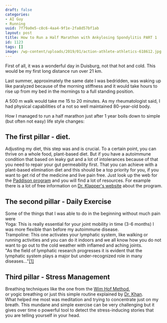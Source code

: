 ```yaml
---
draft: false
categories:
- AI Guy
- Running
uuid: 7f79a0e5-c8c6-4aa4-9f1e-2fa8d57bf1ab
layout: post
title: How to Run a Half Marathon with Ankylosing Spondylitis PART 1
id: 1123
tags: []
image: /wp-content/uploads/2019/01/action-athlete-athletics-618612.jpg
---
```


First of all, it was a wonderful day in Duisburg, not that hot and cold. This would be my first long distance run over 21 km.   
  
Last summer, approximately the same date I was bedridden, was waking up like paralyzed because of the morning stiffness and it would take hours to rise up from my bed in the mornings to a full standing position.  
  
A 500 m walk would take me 15 to 20 minutes. As my rheumatologist said, I had physical capabilities of a not so well maintained 80-year-old body.

How I managed to run a half marathon just after 1 year boils down to simple (but often not easy) life style changes:

## The first pillar - diet.

Adjusting my diet, this step was and is crucial. To a certain point, you can thrive on a whole food, plant-based diet. But if you have a autoimmune condition that based on leaky gut and a lot of intolerances because of that you need to repair your gut permeability first. That you can achieve with a plant-based elimination diet and this should be a top priority for you, if you want to get rid of the medicine and live pain free.
Just look up the web for the [Paddison program](https://www.paddisonprogram.com/) and you will find a lot of resources. For example there is a lot of free information on [Dr. Klapper's website](https://www.doctorklaper.com) about the program.

## The second pillar - Daily Exercise

Some of the things that I was able to do in the beginning without much pain were  
Yoga: This is really essential for your joint mobility in time (3-6 months) I was more flexible than before my autoimmune disease.   
Trampoline: This one activates your lymphatic system, like walking or running activities and you can do it indoors and we all know how you do not want to go out to the cold weather with inflamed and aching joints.  
"As the field of lymphatic research progresses it is evident that the lymphatic system plays a major but under-recognized role in many diseases..."[[1]](https://www.ncbi.nlm.nih.gov/pmc/articles/PMC4397133/)

## Third pillar - Stress Management

Breathing techniques like the one from the [Wim Hof Method,](https://www.wimhofmethod.com/)  
or yogic breathing or just this simple routine explained by [Dr. Khan](https://www.youtube.com/watch?v=mZES4JiVsLM).  
What helped me most was meditation and trying to concentrate just on my breath. This mundane and simple exercise can be very challenging but it gives over time o powerful tool to detect the stress-inducing stories that you are telling yourself in your head.

